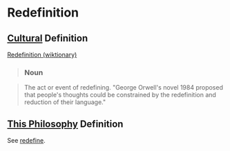 # Redefinition

## [Cultural](./culture.md) Definition

<a href="http://en.wiktionary.org/wiki/redefinition" target="_blank">Redefinition (wiktionary)</a>

> ### Noun

> The act or event of redefining. "George Orwell's novel 1984 proposed that people's thoughts could be constrained by the redefinition and reduction of their language."

## [This Philosophy](./this-philosophy.md) Definition

See [redefine](./redefine.md).
